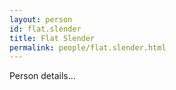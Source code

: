 ```yaml
---
layout: person
id: flat.slender
title: Flat Slender
permalink: people/flat.slender.html
---
```


Person details...